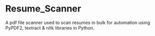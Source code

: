 # Resume_Scanner
A pdf file scanner used to scan resumes in bulk for automation using PyPDF2, textract & nltk libraries in Python. 
